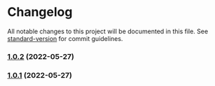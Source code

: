 # Changelog

All notable changes to this project will be documented in this file. See [standard-version](https://github.com/conventional-changelog/standard-version) for commit guidelines.

### [1.0.2](https://github.com/DocItdev/docit-web/compare/v1.0.0...v1.0.2) (2022-05-27)

### [1.0.1](https://github.com/DocItdev/docit-web/compare/v1.0.0...v1.0.1) (2022-05-27)
